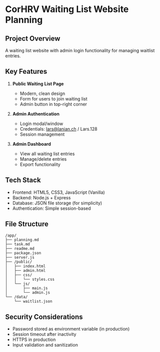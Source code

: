 # CorHRV Waiting List Website Planning

## Project Overview
A waiting list website with admin login functionality for managing waitlist entries.

## Key Features
1. **Public Waiting List Page**
   - Modern, clean design
   - Form for users to join waiting list
   - Admin button in top-right corner

2. **Admin Authentication**
   - Login modal/window
   - Credentials: lars@lanian.ch / Lars.128
   - Session management

3. **Admin Dashboard**
   - View all waiting list entries
   - Manage/delete entries
   - Export functionality

## Tech Stack
- Frontend: HTML5, CSS3, JavaScript (Vanilla)
- Backend: Node.js + Express
- Database: JSON file storage (for simplicity)
- Authentication: Simple session-based

## File Structure
```
/app/
├── planning.md
├── task.md
├── readme.md
├── package.json
├── server.js
├── /public/
│   ├── index.html
│   ├── admin.html
│   ├── css/
│   │   └── styles.css
│   └── js/
│       ├── main.js
│       └── admin.js
└── /data/
    └── waitlist.json
```

## Security Considerations
- Password stored as environment variable (in production)
- Session timeout after inactivity
- HTTPS in production
- Input validation and sanitization
